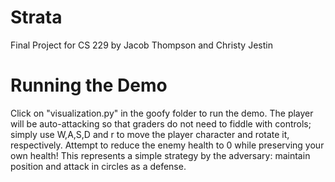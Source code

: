 # Strata
Final Project for CS 229 by Jacob Thompson and Christy Jestin

# Running the Demo
Click on "visualization.py" in the goofy folder to run the demo. 
The player will be auto-attacking so that graders do not need to fiddle with controls; simply use W,A,S,D and r to move the player character and rotate it, respectively. Attempt to reduce the enemy health to 0 while preserving your own health! This represents a simple strategy by the adversary: maintain position and attack in circles as a defense.

